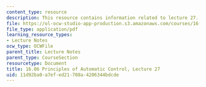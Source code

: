 ```yaml
---
content_type: resource
description: This resource contains information related to lecture 27.
file: https://ol-ocw-studio-app-production.s3.amazonaws.com/courses/16-06-principles-of-automatic-control-fall-2012/11d92ba0a7efed21708a4206344bdcde_MIT16_06F12_Lecture_27.pdf
file_type: application/pdf
learning_resource_types:
- Lecture Notes
ocw_type: OCWFile
parent_title: Lecture Notes
parent_type: CourseSection
resourcetype: Document
title: 16.06 Principles of Automatic Control, Lecture 27
uid: 11d92ba0-a7ef-ed21-708a-4206344bdcde
---
```

